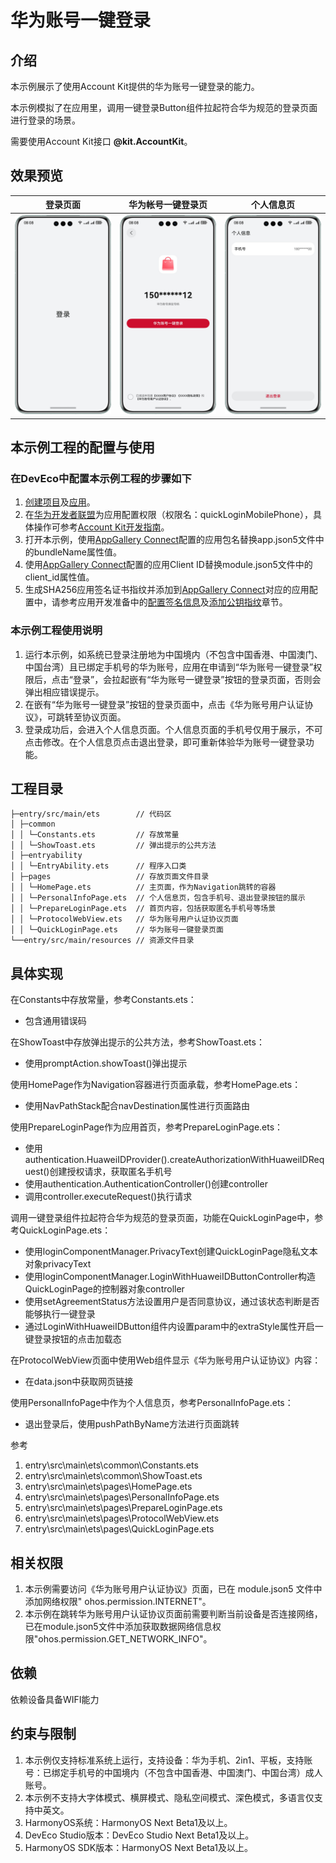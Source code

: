 # 华为账号一键登录

## 介绍

本示例展示了使用Account Kit提供的华为账号一键登录的能力。

本示例模拟了在应用里，调用一键登录Button组件拉起符合华为规范的登录页面进行登录的场景。

需要使用Account Kit接口 **@kit.AccountKit**。

## 效果预览

| **登录页面**                                | **华为帐号一键登录页**                           | **个人信息页**                               |
|-----------------------------------------|-----------------------------------------|-----------------------------------------|
| ![avatar](screenshots/device/img_1.png) | ![avatar](screenshots/device/img_2.png) | ![avatar](screenshots/device/img_3.png) |

## 本示例工程的配置与使用

### 在DevEco中配置本示例工程的步骤如下

1. [创建项目](https://developer.huawei.com/consumer/cn/doc/app/agc-help-createproject-0000001100334664)及[应用](https://developer.huawei.com/consumer/cn/doc/app/agc-help-createharmonyapp-0000001945392297)。
2. 在[华为开发者联盟](https://developer.huawei.com/consumer/cn/)为应用配置权限（权限名：quickLoginMobilePhone），具体操作可参考[Account Kit开发指南](https://developer.huawei.com/consumer/cn/doc/harmonyos-guides-V5/account-config-permissions-V5)。
3. 打开本示例，使用[AppGallery Connect](https://developer.huawei.com/consumer/cn/service/josp/agc/index.html)配置的应用包名替换app.json5文件中的bundleName属性值。 
4. 使用[AppGallery Connect](https://developer.huawei.com/consumer/cn/service/josp/agc/index.html)配置的应用Client ID替换module.json5文件中的client_id属性值。 
5. 生成SHA256应用签名证书指纹并添加到[AppGallery Connect](https://developer.huawei.com/consumer/cn/service/josp/agc/index.html)对应的应用配置中，请参考应用开发准备中的[配置签名信息](https://developer.huawei.com/consumer/cn/doc/harmonyos-guides-V5/application-dev-overview-V5#section42841246144813)及[添加公钥指纹](https://developer.huawei.com/consumer/cn/doc/harmonyos-guides-V5/application-dev-overview-V5#section1726913517284)章节。

### 本示例工程使用说明

1. 运行本示例，如系统已登录注册地为中国境内（不包含中国香港、中国澳门、中国台湾）且已绑定手机号的华为账号，应用在申请到“华为账号一键登录”权限后，点击“登录”，会拉起嵌有“华为账号一键登录”按钮的登录页面，否则会弹出相应错误提示。
2. 在嵌有“华为账号一键登录”按钮的登录页面中，点击《华为账号用户认证协议》，可跳转至协议页面。
3. 登录成功后，会进入个人信息页面。个人信息页面的手机号仅用于展示，不可点击修改。在个人信息页点击退出登录，即可重新体验华为账号一键登录功能。

## 工程目录

```
├─entry/src/main/ets        // 代码区
│ ├─common  
│ │ └─Constants.ets         // 存放常量
│ │ └─ShowToast.ets         // 弹出提示的公共方法
│ ├─entryability  
│ │ └─EntryAbility.ets      // 程序入口类
│ ├─pages                   // 存放页面文件目录
│ │ └─HomePage.ets          // 主页面，作为Navigation跳转的容器
│ │ └─PersonalInfoPage.ets  // 个人信息页，包含手机号、退出登录按钮的展示
│ │ └─PrepareLoginPage.ets  // 首页内容，包括获取匿名手机号等场景 
│ │ └─ProtocolWebView.ets   // 华为账号用户认证协议页面
│ │ └─QuickLoginPage.ets    // 华为账号一键登录页面
└──entry/src/main/resources // 资源文件目录
```

## 具体实现

在Constants中存放常量，参考Constants.ets：
* 包含通用错误码

在ShowToast中存放弹出提示的公共方法，参考ShowToast.ets：
* 使用promptAction.showToast()弹出提示

使用HomePage作为Navigation容器进行页面承载，参考HomePage.ets：
* 使用NavPathStack配合navDestination属性进行页面路由

使用PrepareLoginPage作为应用首页，参考PrepareLoginPage.ets：
* 使用authentication.HuaweiIDProvider().createAuthorizationWithHuaweiIDRequest()创建授权请求，获取匿名手机号
* 使用authentication.AuthenticationController()创建controller
* 调用controller.executeRequest()执行请求

调用一键登录组件拉起符合华为规范的登录页面，功能在QuickLoginPage中，参考QuickLoginPage.ets：
* 使用loginComponentManager.PrivacyText创建QuickLoginPage隐私文本对象privacyText
* 使用loginComponentManager.LoginWithHuaweiIDButtonController构造QuickLoginPage的控制器对象controller
* 使用setAgreementStatus方法设置用户是否同意协议，通过该状态判断是否能够执行一键登录
* 通过LoginWithHuaweiIDButton组件内设置param中的extraStyle属性开启一键登录按钮的点击加载态

在ProtocolWebView页面中使用Web组件显示《华为账号用户认证协议》内容：
* 在data.json中获取网页链接

使用PersonalInfoPage中作为个人信息页，参考PersonalInfoPage.ets：
* 退出登录后，使用pushPathByName方法进行页面跳转

参考
1. entry\src\main\ets\common\Constants.ets
2. entry\src\main\ets\common\ShowToast.ets
3. entry\src\main\ets\pages\HomePage.ets
4. entry\src\main\ets\pages\PersonalInfoPage.ets
5. entry\src\main\ets\pages\PrepareLoginPage.ets
6. entry\src\main\ets\pages\ProtocolWebView.ets
7. entry\src\main\ets\pages\QuickLoginPage.ets

## 相关权限

1. 本示例需要访问《华为账号用户认证协议》页面，已在 module.json5 文件中添加网络权限" ohos.permission.INTERNET"。
2. 本示例在跳转华为账号用户认证协议页面前需要判断当前设备是否连接网络，已在module.json5文件中添加获取数据网络信息权限"ohos.permission.GET_NETWORK_INFO"。

## 依赖

依赖设备具备WIFI能力

## 约束与限制

1. 本示例仅支持标准系统上运行，支持设备：华为手机、2in1、平板，支持账号：已绑定手机号的中国境内（不包含中国香港、中国澳门、中国台湾）成人账号。
2. 本示例不支持大字体模式、横屏模式、隐私空间模式、深色模式，多语言仅支持中英文。
3. HarmonyOS系统：HarmonyOS Next Beta1及以上。
4. DevEco Studio版本：DevEco Studio Next Beta1及以上。
5. HarmonyOS SDK版本：HarmonyOS Next Beta1及以上。 
